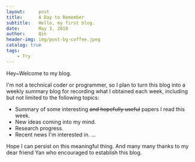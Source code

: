 ```yaml
---
layout:     post
title:      A Day to Remember
subtitle:   Hello, my first blog.
date:       May 3, 2018
author:     Qin
header-img: img/post-bg-coffee.jpeg
catalog: true
tags:
    - Try
---
```


Hey~Welcome to my blog.

I'm not a technical coder or programmer, so I plan to turn this blog into a weekly summary blog for recording what I obtained each week, including but not limited to the following topics:

* Summary of some interesting ~~and hopefully useful~~ papers I read this week.
* New ideas coming into my mind.
* Research progress.
* Recent news I'm interested in.
...

Hope I can persist on this meaningful thing. And many many thanks to my dear friend Yan who encouraged to establish this blog.